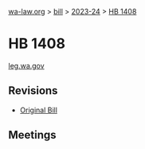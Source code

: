 [wa-law.org](/) > [bill](/bill/) > [2023-24](/bill/2023-24/) > [HB 1408](/bill/2023-24/hb/1408/)

# HB 1408
[leg.wa.gov](https://app.leg.wa.gov/billsummary?BillNumber=1408&Year=2023&Initiative=false)

## Revisions
* [Original Bill](1/)

## Meetings